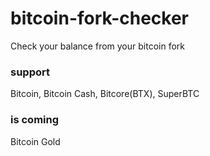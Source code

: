 # bitcoin-fork-checker
Check your balance from your bitcoin fork 

### support
Bitcoin, Bitcoin Cash, Bitcore(BTX), SuperBTC

### is coming
Bitcoin Gold
